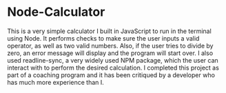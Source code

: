 # Node-Calculator
This is a very simple calculator I built in JavaScript to run in the terminal using Node. It performs checks to make sure the user inputs a valid operator, as well as two valid numbers. Also, if the user tries to divide by zero, an error message will display and the program will start over. I also used readline-sync, a very widely used NPM package, which the user can interact with to perform the desired calculation. I completed this project as part of a coaching program and it has been critiqued by a developer who has much more experience than I.
